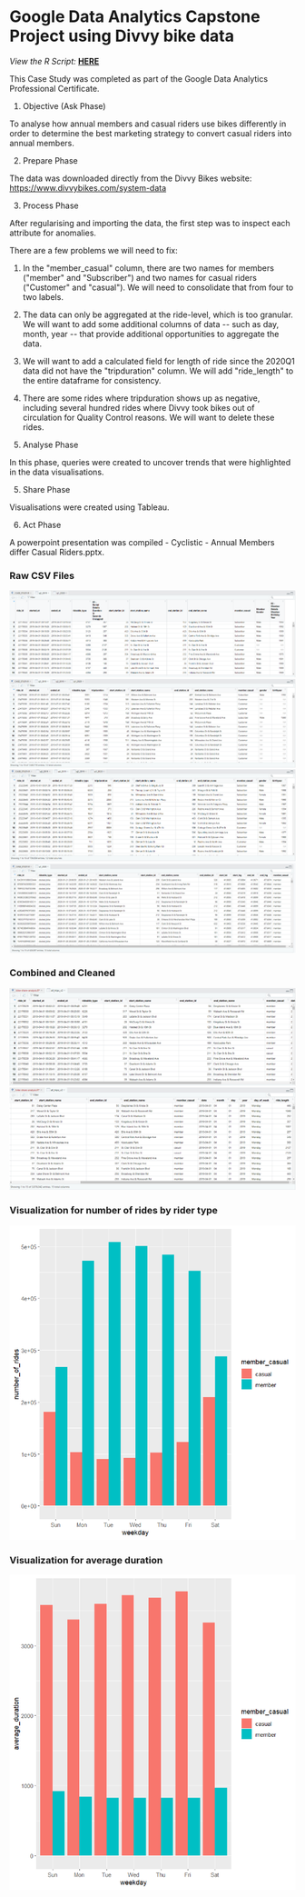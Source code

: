 # Google Data Analytics Capstone Project using Divvy bike data

*View the R Script:* **[HERE](https://github.com/jamiedeocampo/bike-share-analysis/blob/main/bike-share-analysis.R)**<br />

This Case Study was completed as part of the Google Data Analytics Professional Certificate.

1. Objective (Ask Phase)

To analyse how annual members and casual riders use bikes differently in order to determine the best marketing strategy to convert casual riders into annual members.

2. Prepare Phase

The data was downloaded directly from the Divvy Bikes website: https://www.divvybikes.com/system-data

3. Process Phase

After regularising and importing the data, the first step was to inspect each attribute for anomalies.  

There are a few problems we will need to fix:
1. In the "member_casual" column, there are two names for members ("member" and "Subscriber") and two names for casual riders ("Customer" and "casual"). We will need to consolidate that from four to two labels.
2. The data can only be aggregated at the ride-level, which is too granular. We will want to add some additional columns of data -- such as day, month, year -- that provide additional opportunities to aggregate the data.
3. We will want to add a calculated field for length of ride since the 2020Q1 data did not have the "tripduration" column. We will add "ride_length" to the entire dataframe for consistency.
4. There are some rides where tripduration shows up as negative, including several hundred rides where Divvy took bikes out of circulation for Quality Control reasons. We will want to delete these rides.

4. Analyse Phase

In this phase, queries were created to uncover trends that were highlighted in the data visualisations.

5. Share Phase

Visualisations were created using Tableau.

6. Act Phase

A powerpoint presentation was compiled - Cyclistic - Annual Members differ Casual Riders.pptx.

### Raw CSV Files
![img-q2_2019-raw](visuals/img-q2_2019-raw.png)
![img-q3_2019-raw](visuals/img-q3_2019-raw.png)
![img-q4_2019-raw](visuals/img-q4_2019-raw.png)
![img-q1_2020-raw](visuals/img-q1_2020-raw.png)

### Combined and Cleaned
![img-all-trips-cleaned-01](visuals/img-all-trips-cleaned-01.png)
![img-all-trips-cleaned-01](visuals/img-all-trips-cleaned-02.png)

### Visualization for number of rides by rider type
![Visualization for number of rides by rider type](visuals/img-visual-rides-by-rider.PNG)
### Visualization for average duration
![Visualization for average duration](visuals/img-visual-average-duration.PNG)
